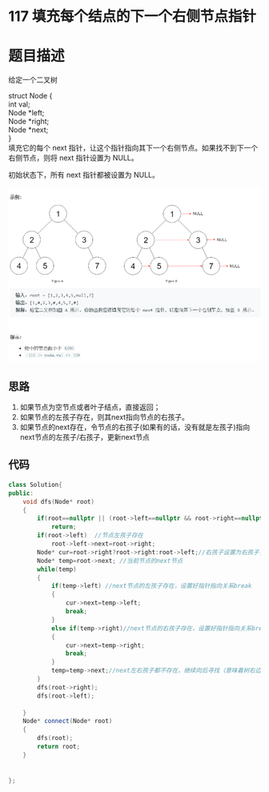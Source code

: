 # 117 填充每个结点的下一个右侧节点指针

# 题目描述

给定一个二叉树

struct Node { \
  int val; \
  Node *left; \
  Node *right; \
  Node *next;  \
} \
填充它的每个 next 指针，让这个指针指向其下一个右侧节点。如果找不到下一个右侧节点，则将 next 指针设置为 NULL。

初始状态下，所有 next 指针都被设置为 NULL。

![图形表示](https://github.com/scottkaykay/practice-codes/blob/master/screenshots/117.png)

## 思路

1. 如果节点为空节点或者叶子结点，直接返回；
2. 如果节点的左孩子存在，则其next指向节点的右孩子。
3. 如果节点的next存在，令节点的右孩子(如果有的话，没有就是左孩子)指向next节点的左孩子/右孩子，更新next节点

## 代码

```C++
class Solution{
public:
    void dfs(Node* root)
    {
        if(root==nullptr || (root->left==nullptr && root->right==nullptr)
            return;
        if(root->left)  //节点左孩子存在
            root->left->next=root->right;
        Node* cur=root->right?root->right:root->left;//右孩子设置为右孩子，不存在设置为左孩子
        Node* temp=root->next; //当前节点的next节点
        while(temp)
        {
            if(temp->left) //next节点的左孩子存在，设置好指针指向关系break
            {
                cur->next=temp->left;
                break;
            }
            else if(temp->right)//next节点的右孩子存在，设置好指针指向关系break
            {
                cur->next=temp->right;
                break;
            }
            temp=temp->next;//next左右孩子都不存在，继续向后寻找（意味着树右边的信息必须存在，所有后面要从右结点开始递归）
        }
        dfs(root->right);
        dfs(root->left);
    
    }
    Node* connect(Node* root)
    {
        dfs(root);
        return root;
    }


};
```
